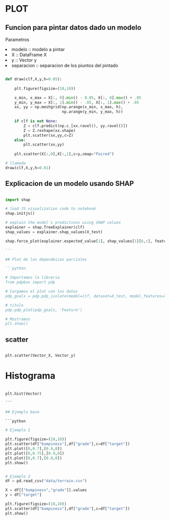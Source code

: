 # PLOT

## Funcion para pintar datos dado un modelo

Parametros
<li>modelo     :: modelo a pintar</li>
<li>X          :: DataFrame X</li>
<li>y          :: Vector y</li>
<li>separacion :: separacion de los piuntos del pintado</li>

```python

def draw(clf,X,y,h=0.05):
    
    plt.figure(figsize=(10,10))

    x_min, x_max = X[:, 0].min() - 0.05, X[:, 0].max() + .05
    y_min, y_max = X[:, 1].min() - .05, X[:, 1].max() + .05
    xx, yy = np.meshgrid(np.arange(x_min, x_max, h),
                         np.arange(y_min, y_max, h))
    
    if clf is not None:
        Z = clf.predict(np.c_[xx.ravel(), yy.ravel()])
        Z = Z.reshape(xx.shape)
        plt.scatter(xx,yy,c=Z)
    else:
        plt.scatter(xx,yy)
    
    plt.scatter(X[:,0],X[:,1],c=y,cmap="Paired")

# llamada
draw(clf,X,y,h=0.01)

```


## Explicacion de un modelo usando SHAP

```python

import shap

# load JS visualization code to notebook
shap.initjs()

# explain the model's predictions using SHAP values
explainer = shap.TreeExplainer(clf)
shap_values = explainer.shap_values(X_test)

shap.force_plot(explainer.expected_value[1], shap_values[1][6,:], feature_names=X.columns)

'''

## Plot de las dependeicas parciales

```python

# Importamos la libreria
from pdpbox import pdp

# Cargamos el plot con los datos
pdp_goals = pdp.pdp_isolate(model=clf, dataset=X_test, model_features=X.columns, feature='Glucose')

# titulo
pdp.pdp_plot(pdp_goals, 'Feature')

# Mostramos
plt.show()

``` 

## scatter

```python

plt.scatter(Vector_X, Vector_y)

```

# Histograma

```python

plt.hist(Vector)

´´´

## Ejemplo base

```python

# Ejemplo 1

plt.figure(figsize=(10,10))
plt.scatter(df["bumpiness"],df["grade"],c=df["target"])
plt.plot([0,0.7],[0.9,0])
plt.plot([0,0.75],[0.9,0])
plt.plot([0,0.7],[0.8,0])
plt.show()


# Ejemplo 2
df = pd.read_csv("data/terrain.csv")

X = df[["bumpiness","grade"]].values
y = df["target"]

plt.figure(figsize=(10,10))
plt.scatter(df["bumpiness"],df["grade"],c=df["target"])
plt.show()

```
